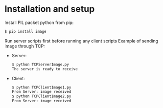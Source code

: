 # Installation and setup
Install PIL packet python from pip:
```bash
$ pip install image
```
Run server scripts first before running any client scripts
Example of sending image through TCP: 
* Server:
    ```bash
    $ python TCPServerImage.py
    The server is ready to receive
    ```
* Client:
    ```bash
    $ python TCPClientImage1.py
    From Server: image received
    $ python TCPClientImage2.py
    From Server: image received
    ```
